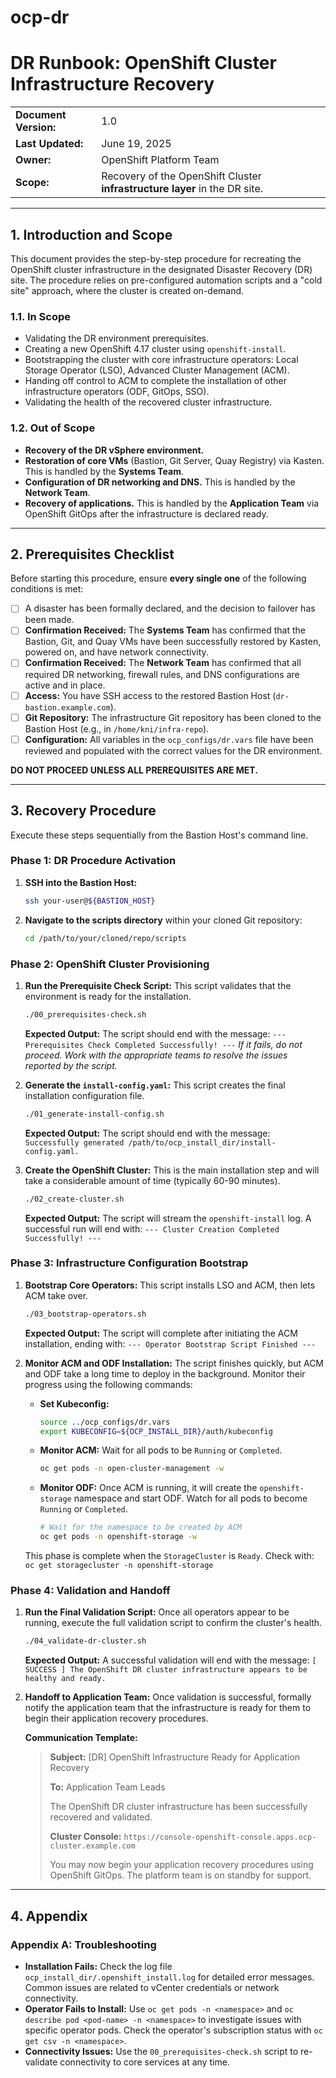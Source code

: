 # ocp-dr

# DR Runbook: OpenShift Cluster Infrastructure Recovery

| | |
|---|---|
| **Document Version:** | 1.0 |
| **Last Updated:** | June 19, 2025 |
| **Owner:** | OpenShift Platform Team |
| **Scope:** | Recovery of the OpenShift Cluster **infrastructure layer** in the DR site. |

---

## 1. Introduction and Scope

This document provides the step-by-step procedure for recreating the OpenShift cluster infrastructure in the designated Disaster Recovery (DR) site. The procedure relies on pre-configured automation scripts and a "cold site" approach, where the cluster is created on-demand.

### 1.1. In Scope
* Validating the DR environment prerequisites.
* Creating a new OpenShift 4.17 cluster using `openshift-install`.
* Bootstrapping the cluster with core infrastructure operators: Local Storage Operator (LSO), Advanced Cluster Management (ACM).
* Handing off control to ACM to complete the installation of other infrastructure operators (ODF, GitOps, SSO).
* Validating the health of the recovered cluster infrastructure.

### 1.2. Out of Scope
* **Recovery of the DR vSphere environment.**
* **Restoration of core VMs** (Bastion, Git Server, Quay Registry) via Kasten. This is handled by the **Systems Team**.
* **Configuration of DR networking and DNS.** This is handled by the **Network Team**.
* **Recovery of applications.** This is handled by the **Application Team** via OpenShift GitOps after the infrastructure is declared ready.

---

## 2. Prerequisites Checklist

Before starting this procedure, ensure **every single one** of the following conditions is met:

- [ ] A disaster has been formally declared, and the decision to failover has been made.
- [ ] **Confirmation Received:** The **Systems Team** has confirmed that the Bastion, Git, and Quay VMs have been successfully restored by Kasten, powered on, and have network connectivity.
- [ ] **Confirmation Received:** The **Network Team** has confirmed that all required DR networking, firewall rules, and DNS configurations are active and in place.
- [ ] **Access:** You have SSH access to the restored Bastion Host (`dr-bastion.example.com`).
- [ ] **Git Repository:** The infrastructure Git repository has been cloned to the Bastion Host (e.g., in `/home/kni/infra-repo`).
- [ ] **Configuration:** All variables in the `ocp_configs/dr.vars` file have been reviewed and populated with the correct values for the DR environment.

**DO NOT PROCEED UNLESS ALL PREREQUISITES ARE MET.**

---

## 3. Recovery Procedure

Execute these steps sequentially from the Bastion Host's command line.

### **Phase 1: DR Procedure Activation**

1.  **SSH into the Bastion Host:**
    ```bash
    ssh your-user@${BASTION_HOST}
    ```
2.  **Navigate to the scripts directory** within your cloned Git repository:
    ```bash
    cd /path/to/your/cloned/repo/scripts
    ```

### **Phase 2: OpenShift Cluster Provisioning**

1.  **Run the Prerequisite Check Script:** This script validates that the environment is ready for the installation.
    ```bash
    ./00_prerequisites-check.sh
    ```
    **Expected Output:** The script should end with the message: `--- Prerequisites Check Completed Successfully! ---`
    *If it fails, do not proceed. Work with the appropriate teams to resolve the issues reported by the script.*

2.  **Generate the `install-config.yaml`:** This script creates the final installation configuration file.
    ```bash
    ./01_generate-install-config.sh
    ```
    **Expected Output:** The script should end with the message: `Successfully generated /path/to/ocp_install_dir/install-config.yaml.`

3.  **Create the OpenShift Cluster:** This is the main installation step and will take a considerable amount of time (typically 60-90 minutes).
    ```bash
    ./02_create-cluster.sh
    ```
    **Expected Output:** The script will stream the `openshift-install` log. A successful run will end with: `--- Cluster Creation Completed Successfully! ---`

### **Phase 3: Infrastructure Configuration Bootstrap**

1.  **Bootstrap Core Operators:** This script installs LSO and ACM, then lets ACM take over.
    ```bash
    ./03_bootstrap-operators.sh
    ```
    **Expected Output:** The script will complete after initiating the ACM installation, ending with: `--- Operator Bootstrap Script Finished ---`

2.  **Monitor ACM and ODF Installation:** The script finishes quickly, but ACM and ODF take a long time to deploy in the background. Monitor their progress using the following commands:

    * **Set Kubeconfig:**
        ```bash
        source ../ocp_configs/dr.vars
        export KUBECONFIG=${OCP_INSTALL_DIR}/auth/kubeconfig
        ```

    * **Monitor ACM:** Wait for all pods to be `Running` or `Completed`.
        ```bash
        oc get pods -n open-cluster-management -w
        ```

    * **Monitor ODF:** Once ACM is running, it will create the `openshift-storage` namespace and start ODF. Watch for all pods to become `Running` or `Completed`.
        ```bash
        # Wait for the namespace to be created by ACM
        oc get pods -n openshift-storage -w
        ```
    This phase is complete when the `StorageCluster` is `Ready`. Check with: `oc get storagecluster -n openshift-storage`

### **Phase 4: Validation and Handoff**

1.  **Run the Final Validation Script:** Once all operators appear to be running, execute the full validation script to confirm the cluster's health.
    ```bash
    ./04_validate-dr-cluster.sh
    ```
    **Expected Output:** A successful validation will end with the message: `[ SUCCESS ] The OpenShift DR cluster infrastructure appears to be healthy and ready.`

2.  **Handoff to Application Team:** Once validation is successful, formally notify the application team that the infrastructure is ready for them to begin their application recovery procedures.

    **Communication Template:**
    > **Subject:** [DR] OpenShift Infrastructure Ready for Application Recovery
    >
    > **To:** Application Team Leads
    >
    > The OpenShift DR cluster infrastructure has been successfully recovered and validated.
    >
    > **Cluster Console:** `https://console-openshift-console.apps.ocp-cluster.example.com`
    >
    > You may now begin your application recovery procedures using OpenShift GitOps. The platform team is on standby for support.

---

## 4. Appendix

### Appendix A: Troubleshooting
* **Installation Fails:** Check the log file `ocp_install_dir/.openshift_install.log` for detailed error messages. Common issues are related to vCenter credentials or network connectivity.
* **Operator Fails to Install:** Use `oc get pods -n <namespace>` and `oc describe pod <pod-name> -n <namespace>` to investigate issues with specific operator pods. Check the operator's subscription status with `oc get csv -n <namespace>`.
* **Connectivity Issues:** Use the `00_prerequisites-check.sh` script to re-validate connectivity to core services at any time.